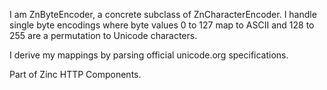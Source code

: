 I am ZnByteEncoder, a concrete subclass of ZnCharacterEncoder.I handle single byte encodings where byte values 0 to 127 map to ASCIIand 128 to 255 are a permutation to Unicode characters.I derive my mappings by parsing official unicode.org specifications.Part of Zinc HTTP Components.